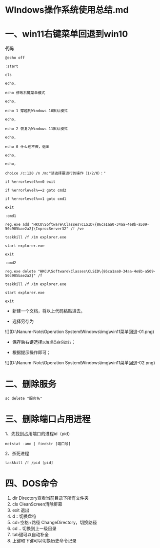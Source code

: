 # WIndows操作系统使用总结.md

# 一、win11右键菜单回退到win10

**代码**

```shell
@echo off

:start

cls

echo,

echo 修改右键菜单模式

echo,

echo 1 穿越到Windows 10默认模式

echo,

echo 2 恢复为Windows 11默认模式

echo,

echo 0 什么也不做，退出

echo,

echo,

choice /c:120 /n /m:"请选择要进行的操作（1/2/0）："

if %errorlevel%==0 exit

if %errorlevel%==2 goto cmd2

if %errorlevel%==1 goto cmd1

exit

:cmd1

reg.exe add "HKCU\Software\Classes\CLSID\{86ca1aa0-34aa-4e8b-a509-50c905bae2a2}\InprocServer32" /f /ve

taskkill /f /im explorer.exe

start explorer.exe

exit

:cmd2

reg.exe delete "HKCU\Software\Classes\CLSID\{86ca1aa0-34aa-4e8b-a509-50c905bae2a2}" /f

taskkill /f /im explorer.exe

start explorer.exe

exit
```

- 新建一个文档，将以上代码粘贴进去。

- 选择另存为

![](D:\Nanum-Note\Operation System\Windows\img\win11菜单回退-01.png)

- 保存后右键选择`以管理员身份运行`；

- 根据提示操作即可；

![](D:\Nanum-Note\Operation System\Windows\img\win11菜单回退-02.png)



# 二、删除服务

```shell
sc delete "服务名"
```

# 三、删除端口占用进程

1、先找到占用端口的进程id（pid）

```shell
netstat -ano | findstr [端口号]
```

2、杀死进程

```shell
taskkill /f /pid [pid]
```

# 四、DOS命令

1. dir Directory查看当前目录下所有文件夹
2. cls  CleanScreen清除屏幕
3. exit 退出
4. d：切换盘符
5. cd+空格+路径  ChangeDirectory，切换路径
6. cd .. 切换到上一级目录
7. tab键可以自动补全
8. 上键和下键可以切换历史命令记录